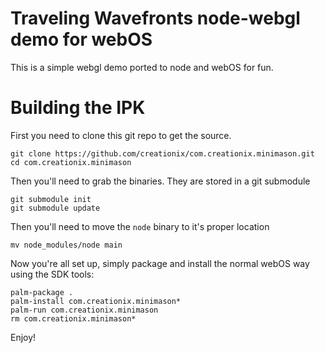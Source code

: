# Traveling Wavefronts node-webgl demo for webOS

This is a simple webgl demo ported to node and webOS for fun.

# Building the IPK

First you need to clone this git repo to get the source.

    git clone https://github.com/creationix/com.creationix.minimason.git
    cd com.creationix.minimason

Then you'll need to grab the binaries.  They are stored in a git submodule

    git submodule init
    git submodule update

Then you'll need to move the `node` binary to it's proper location

    mv node_modules/node main

Now you're all set up, simply package and install the normal webOS way using the SDK tools:

    palm-package .
    palm-install com.creationix.minimason*
    palm-run com.creationix.minimason
    rm com.creationix.minimason*

Enjoy!
